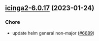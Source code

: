 

## [icinga2-6.0.17](https://github.com/truecharts/charts/compare/icinga2-6.0.16...icinga2-6.0.17) (2023-01-24)

### Chore

- update helm general non-major ([#6689](https://github.com/truecharts/charts/issues/6689))
  
  